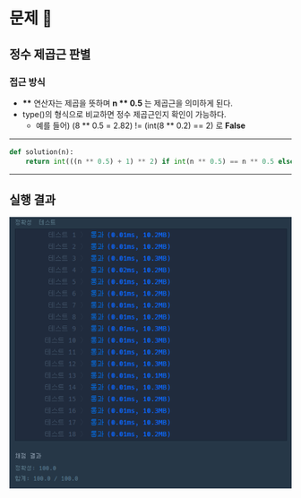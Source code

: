 # 문제 :book:

## 정수 제곱근 판별

### 접근 방식

- __**__ 연산자는 제곱을 뜻하며 **n ** 0.5** 는 제곱근을 의미하게 된다.
- type()의 형식으로 비교하면 정수 제곱근인지 확인이 가능하다.
  - 예를 들어) (8 ** 0.5 = 2.82) != (int(8 ** 0.2) == 2) 로 **False** 
  
<hr>

```python
def solution(n):
    return int(((n ** 0.5) + 1) ** 2) if int(n ** 0.5) == n ** 0.5 else -1
```

<hr>

## 실행 결과

![img.png](img.png)